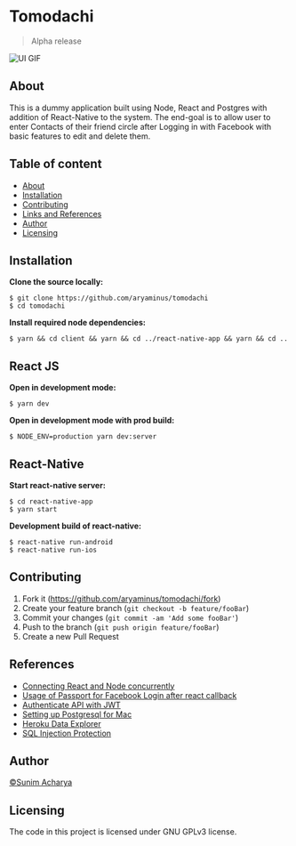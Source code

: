 # Tomodachi

> Alpha release

![UI GIF](https://i.imgur.com/iwWOtYs.gif)

## About

This is a dummy application built using Node, React and Postgres with addition of React-Native to the system. The end-goal is to allow user to enter Contacts of their friend circle after Logging in with Facebook with basic features to edit and delete them.

## Table of content

- [About](#about)
- [Installation](#installation)
- [Contributing](#contributing)
- [Links and References](#references)
- [Author](#author)
- [Licensing](#licensing)

## Installation

**Clone the source locally:**

```
$ git clone https://github.com/aryaminus/tomodachi
$ cd tomodachi
```

**Install required node dependencies:**

```
$ yarn && cd client && yarn && cd ../react-native-app && yarn && cd ..
```

## React JS

**Open in development mode:**

```
$ yarn dev
```

**Open in development mode with prod build:**

```
$ NODE_ENV=production yarn dev:server
```

## React-Native

**Start react-native server:**

```
$ cd react-native-app
$ yarn start
```

**Development build of react-native:**

```
$ react-native run-android
$ react-native run-ios
```

## Contributing

1. Fork it (<https://github.com/aryaminus/tomodachi/fork>)
2. Create your feature branch (`git checkout -b feature/fooBar`)
3. Commit your changes (`git commit -am 'Add some fooBar'`)
4. Push to the branch (`git push origin feature/fooBar`)
5. Create a new Pull Request

## References

- <a href="https://github.com/esausilva/example-create-react-app-express" target="_blank">Connecting React and Node concurrently</a>
- <a href="https://github.com/alien35/social-auth-example" target="_blank">Usage of Passport for Facebook Login after react callback</a>
- <a href="https://scotch.io/tutorials/authenticate-a-node-es6-api-with-json-web-tokens" target="_blank">Authenticate API with JWT</a>
- <a href="https://www.wlaurance.com/2018/09/how-to-install-postgresql-for-mac-for-node/" target="_blank">Setting up Postgresql for Mac</a>
- <a href="https://datazenit.com/heroku-data-explorer.html?tp=hde#/" target="_blank">Heroku Data Explorer</a>
- <a href="https://blog.hailstone.io/how-to-prevent-sql-injection-nodejs/" target="_blank">SQL Injection Protection</a>

## Author

<a href="https://github.com/aryaminus" target="_blank">©Sunim Acharya</a>

## Licensing

The code in this project is licensed under GNU GPLv3 license.
